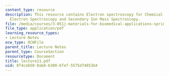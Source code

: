 ```yaml
---
content_type: resource
description: This resource contains Electron spectroscopy for Chemical Analysis, Auger
  Electron Spectroscopy and Secondary Ion Mass Spectroscopy.
file: /media/courses/3-051j-materials-for-biomedical-applications-spring-2006/8f4ceb588ab863006fef5575d74853b4_lecture11.pdf
file_type: application/pdf
learning_resource_types:
- Lecture Notes
ocw_type: OCWFile
parent_title: Lecture Notes
parent_type: CourseSection
resourcetype: Document
title: lecture11.pdf
uid: 8f4ceb58-8ab8-6300-6fef-5575d74853b4
---
```

